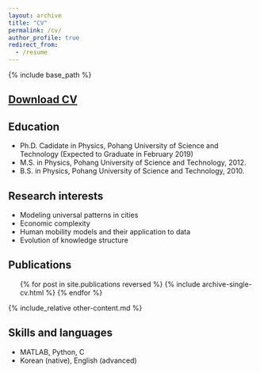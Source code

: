 ```yaml
---
layout: archive
title: "CV"
permalink: /cv/
author_profile: true
redirect_from:
  - /resume
---
```


{% include base_path %}

## <span style="color:blue"> **[Download CV](https://github.com/inhohong/inhohong.github.io/raw/master/files/CV_inho%20hong.pdf)** </span>

Education
------
* Ph.D. Cadidate in Physics, Pohang University of Science and Technology (Expected to Graduate in February 2019)
* M.S. in Physics, Pohang University of Science and Technology, 2012.
* B.S. in Physics, Pohang University of Science and Technology, 2010.

Research interests
------
* Modeling universal patterns in cities
* Economic complexity
* Human mobility models and their application to data
* Evolution of knowledge structure

Publications
------
  <ul>{% for post in site.publications reversed %}
    {% include archive-single-cv.html %}
  {% endfor %}</ul>

{% include_relative other-content.md %}

Skills and languages
------
* MATLAB, Python, C
* Korean (native), English (advanced)
